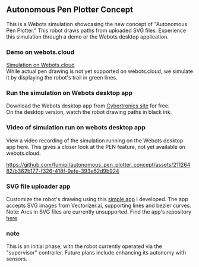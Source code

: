 ## Autonomous Pen Plotter Concept
This is a Webots simulation showcasing the new concept of "Autonomous Pen Plotter." This robot draws paths from uploaded SVG files. Experience this simulation through a demo or the Webots desktop application.

### Demo on webots.cloud
[Simulation on Webots.cloud](https://webots.cloud/run?version=R2023b&url=https%3A%2F%2Fgithub.com%2Ffumipi%2Fautonomous_pen_plotter_concept%2Fblob%2Fmain%2Fworlds%2Fpenbot.wbt&type=demo)  
While actual pen drawing is not yet supported on webots.cloud, we simulate it by displaying the robot's trail in green lines.

### Run the simulation on Webots desktop app
Download the Webots desktop app from [Cybertronics site](https://cyberbotics.com/) for free.  
On the desktop version, watch the robot drawing paths in black ink.

### Video of simulation run on webots desktop app
View a video recording of the simulation running on the Webots desktop app here. This gives a closer look at the PEN feature, not yet available on webots.cloud.

https://github.com/fumipi/autonomous_pen_plotter_concept/assets/21126482/b362b177-f326-418f-9efe-393e62d9b924

### SVG file uploader app
Customize the robot's drawing using this [simple app](https://svgfileuploader-exgabjzrvp2vcszu7pyqbe.streamlit.app/)  I developed. The app accepts SVG images from Vectorizer.ai, supporting lines and bezier curves. Note: Arcs in SVG files are currently unsupported. Find the app's repository [here](https://github.com/fumipi/svg_file_uploader).

### note
This is an initial phase, with the robot currently operated via the "supervisor" controller. Future plans include enhancing its autonomy with sensors.
